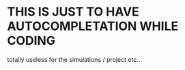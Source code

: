 # THIS IS JUST TO HAVE AUTOCOMPLETATION WHILE CODING

totally useless for the simulations / project etc...